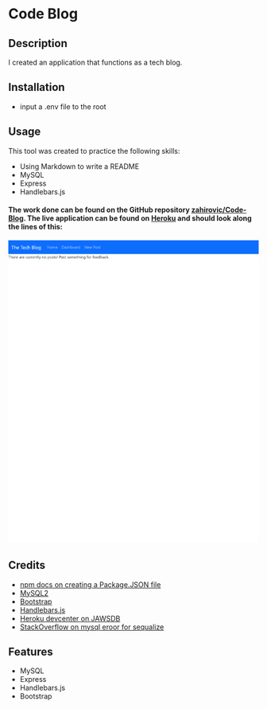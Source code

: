 # Code Blog

## Description

I created an application that functions as a tech blog.

## Installation

- input a .env file to the root

## Usage 


This tool was created to practice the following skills:
- Using Markdown to write a README
- MySQL
- Express
- Handlebars.js

#### The work done can be found on the GitHub repository [zahirovic/Code-Blog](https://github.com/zahirovic/Code-Blog). The live application can be found on [Heroku](https://code-blog-mz.herokuapp.com/) and should look along the lines of this:

![code blog example](public//assets/images/code-blog-example.png)



## Credits
- [npm docs on creating a Package.JSON file](https://docs.npmjs.com/creating-a-package-json-file)
- [MySQL2](https://www.npmjs.com/package/mysql2#using-connection-pools)
- [Bootstrap](https://getbootstrap.com/)
- [Handlebars.js](https://handlebarsjs.com/)
- [Heroku devcenter on JAWSDB](https://devcenter.heroku.com/articles/jawsdb)
- [StackOverflow on mysql eroor for sequalize](https://stackoverflow.com/questions/19312907/er-bad-db-error-on-connecting-to-database-using-sequelize)

## Features
- MySQL
- Express
- Handlebars.js
- Bootstrap
 
